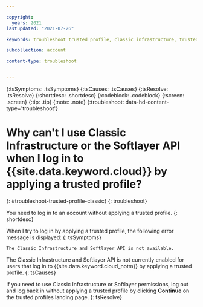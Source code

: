 ```yaml
---

copyright:
  years: 2021
lastupdated: "2021-07-26"

keywords: troubleshoot trusted profile, classic infrastructure, trusted profile application

subcollection: account

content-type: troubleshoot


---
```


{:tsSymptoms: .tsSymptoms}
{:tsCauses: .tsCauses}
{:tsResolve: .tsResolve}
{:shortdesc: .shortdesc}
{:codeblock: .codeblock}
{:screen: .screen}
{:tip: .tip}
{:note: .note}
{:troubleshoot: data-hd-content-type='troubleshoot'}

# Why can't I use Classic Infrastructure or the Softlayer API when I log in to {{site.data.keyword.cloud}} by applying a trusted profile?
{: #troubleshoot-trusted-profile-classic}
{: troubleshoot}

You need to log in to an account without applying a trusted profile.
{: shortdesc}

When I try to log in by applying a trusted profile, the following error message is displayed:
{: tsSymptoms}

`The Classic Infrastructure and Softlayer API is not available.`
   
The Classic Infrastructure and Softlayer API is not currently enabled for users that log in to {{site.data.keyword.cloud_notm}} by applying a trusted profile. 
{: tsCauses}

If you need to use Classic Infrastructure or Softlayer permissions, log out and log back in without applying a trusted profile by clicking **Continue** on the trusted profiles landing page.
{: tsResolve}